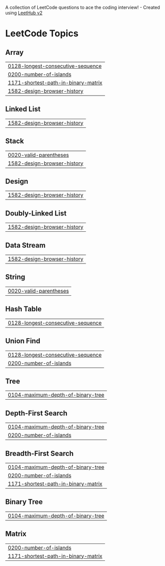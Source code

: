 A collection of LeetCode questions to ace the coding interview! - Created using [LeetHub v2](https://github.com/arunbhardwaj/LeetHub-2.0)
<!---LeetCode Topics Start-->
# LeetCode Topics
## Array
|  |
| ------- |
| [0128-longest-consecutive-sequence](https://github.com/youjiiny/Algorithm/tree/master/0128-longest-consecutive-sequence) |
| [0200-number-of-islands](https://github.com/youjiiny/Algorithm/tree/master/0200-number-of-islands) |
| [1171-shortest-path-in-binary-matrix](https://github.com/youjiiny/Algorithm/tree/master/1171-shortest-path-in-binary-matrix) |
| [1582-design-browser-history](https://github.com/youjiiny/Algorithm/tree/master/1582-design-browser-history) |
## Linked List
|  |
| ------- |
| [1582-design-browser-history](https://github.com/youjiiny/Algorithm/tree/master/1582-design-browser-history) |
## Stack
|  |
| ------- |
| [0020-valid-parentheses](https://github.com/youjiiny/Algorithm/tree/master/0020-valid-parentheses) |
| [1582-design-browser-history](https://github.com/youjiiny/Algorithm/tree/master/1582-design-browser-history) |
## Design
|  |
| ------- |
| [1582-design-browser-history](https://github.com/youjiiny/Algorithm/tree/master/1582-design-browser-history) |
## Doubly-Linked List
|  |
| ------- |
| [1582-design-browser-history](https://github.com/youjiiny/Algorithm/tree/master/1582-design-browser-history) |
## Data Stream
|  |
| ------- |
| [1582-design-browser-history](https://github.com/youjiiny/Algorithm/tree/master/1582-design-browser-history) |
## String
|  |
| ------- |
| [0020-valid-parentheses](https://github.com/youjiiny/Algorithm/tree/master/0020-valid-parentheses) |
## Hash Table
|  |
| ------- |
| [0128-longest-consecutive-sequence](https://github.com/youjiiny/Algorithm/tree/master/0128-longest-consecutive-sequence) |
## Union Find
|  |
| ------- |
| [0128-longest-consecutive-sequence](https://github.com/youjiiny/Algorithm/tree/master/0128-longest-consecutive-sequence) |
| [0200-number-of-islands](https://github.com/youjiiny/Algorithm/tree/master/0200-number-of-islands) |
## Tree
|  |
| ------- |
| [0104-maximum-depth-of-binary-tree](https://github.com/youjiiny/Algorithm/tree/master/0104-maximum-depth-of-binary-tree) |
## Depth-First Search
|  |
| ------- |
| [0104-maximum-depth-of-binary-tree](https://github.com/youjiiny/Algorithm/tree/master/0104-maximum-depth-of-binary-tree) |
| [0200-number-of-islands](https://github.com/youjiiny/Algorithm/tree/master/0200-number-of-islands) |
## Breadth-First Search
|  |
| ------- |
| [0104-maximum-depth-of-binary-tree](https://github.com/youjiiny/Algorithm/tree/master/0104-maximum-depth-of-binary-tree) |
| [0200-number-of-islands](https://github.com/youjiiny/Algorithm/tree/master/0200-number-of-islands) |
| [1171-shortest-path-in-binary-matrix](https://github.com/youjiiny/Algorithm/tree/master/1171-shortest-path-in-binary-matrix) |
## Binary Tree
|  |
| ------- |
| [0104-maximum-depth-of-binary-tree](https://github.com/youjiiny/Algorithm/tree/master/0104-maximum-depth-of-binary-tree) |
## Matrix
|  |
| ------- |
| [0200-number-of-islands](https://github.com/youjiiny/Algorithm/tree/master/0200-number-of-islands) |
| [1171-shortest-path-in-binary-matrix](https://github.com/youjiiny/Algorithm/tree/master/1171-shortest-path-in-binary-matrix) |
<!---LeetCode Topics End-->